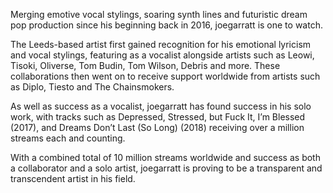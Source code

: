 Merging emotive vocal stylings, soaring synth lines and futuristic dream pop production since his beginning back in 2016, joegarratt is one to watch.

The Leeds-based artist first gained recognition for his emotional lyricism and vocal stylings, featuring as a vocalist alongside artists such as Leowi, Tisoki, Oliverse, Tom Budin, Tom Wilson, Debris and more. These collaborations then went on to receive support worldwide from artists such as Diplo, Tiesto and The Chainsmokers.

As well as success as a vocalist, joegarratt has found success in his solo work, with tracks such as Depressed, Stressed, but Fuck It, I’m Blessed (2017), and Dreams Don’t Last (So Long) (2018) receiving over a million streams each and counting.

With a combined total of 10 million streams worldwide and success as both a collaborator and a solo artist, joegarratt is proving to be a transparent and transcendent artist in his field.